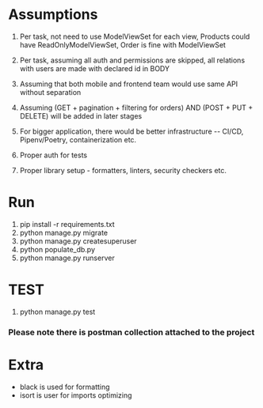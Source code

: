# Assumptions

1. Per task, not need to use ModelViewSet for each view, Products could have 
   ReadOnlyModelViewSet, Order is fine with ModelViewSet

2. Per task, assuming all auth and permissions are skipped, all relations with users 
   are made with declared id in BODY

3. Assuming that both mobile and frontend team would use same API without separation

4. Assuming (GET + pagination + filtering for orders) AND (POST + PUT + DELETE) will 
   be added in later stages

5. For bigger application, there would be better infrastructure -- CI/CD, 
   Pipenv/Poetry, containerization etc.

6. Proper auth for tests

7. Proper library setup - formatters, linters, security checkers etc.


# Run
1. pip install -r requirements.txt
2. python manage.py migrate 
3. python manage.py createsuperuser
5. python populate_db.py
6. python manage.py runserver


# TEST
1. python manage.py test


### Please note there is postman collection attached to the project

# Extra
- black is used for formatting
- isort is user for imports optimizing
